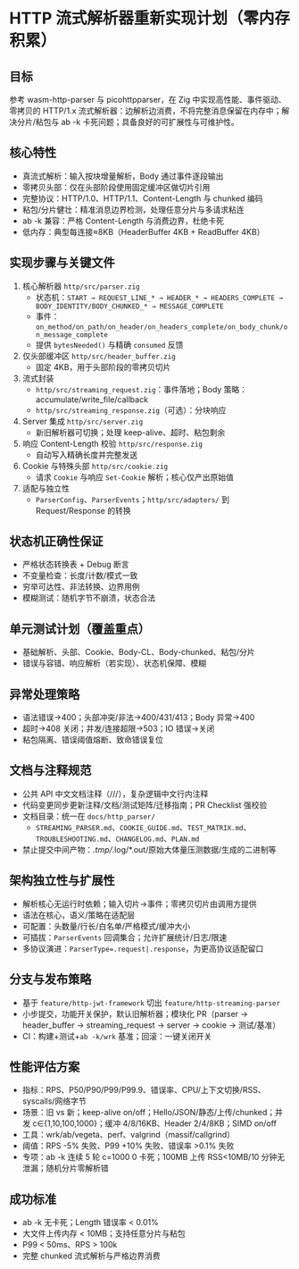 # HTTP 流式解析器重新实现计划（零内存积累）

## 目标
参考 wasm-http-parser 与 picohttpparser，在 Zig 中实现高性能、事件驱动、零拷贝的 HTTP/1.x 流式解析器：边解析边消费，不将完整消息保留在内存中；解决分片/粘包与 ab -k 卡死问题；具备良好的可扩展性与可维护性。

## 核心特性
- 真流式解析：输入按块增量解析，Body 通过事件逐段输出
- 零拷贝头部：仅在头部阶段使用固定缓冲区做切片引用
- 完整协议：HTTP/1.0、HTTP/1.1、Content-Length 与 chunked 编码
- 粘包/分片健壮：精准消息边界检测，处理任意分片与多请求粘连
- ab -k 兼容：严格 Content-Length 与消费边界，杜绝卡死
- 低内存：典型每连接≈8KB（HeaderBuffer 4KB + ReadBuffer 4KB）

## 实现步骤与关键文件
1) 核心解析器 `http/src/parser.zig`
   - 状态机：`START → REQUEST_LINE_* → HEADER_* → HEADERS_COMPLETE → BODY_IDENTITY/BODY_CHUNKED_* → MESSAGE_COMPLETE`
   - 事件：`on_method/on_path/on_header/on_headers_complete/on_body_chunk/on_message_complete`
   - 提供 `bytesNeeded()` 与精确 `consumed` 反馈
2) 仅头部缓冲区 `http/src/header_buffer.zig`
   - 固定 4KB，用于头部阶段的零拷贝切片
3) 流式封装
   - `http/src/streaming_request.zig`：事件落地；Body 策略：accumulate/write_file/callback
   - `http/src/streaming_response.zig`（可选）：分块响应
4) Server 集成 `http/src/server.zig`
   - 新旧解析器可切换；处理 keep-alive、超时、粘包剩余
5) 响应 Content-Length 校验 `http/src/response.zig`
   - 自动写入精确长度并完整发送
6) Cookie 与特殊头部 `http/src/cookie.zig`
   - 请求 `Cookie` 与响应 `Set-Cookie` 解析；核心仅产出原始值
7) 适配与独立性
   - `ParserConfig`、`ParserEvents`；`http/src/adapters/` 到 Request/Response 的转换

## 状态机正确性保证
- 严格状态转换表 + Debug 断言
- 不变量检查：长度/计数/模式一致
- 穷举可达性、非法转换、边界用例
- 模糊测试：随机字节不崩溃，状态合法

## 单元测试计划（覆盖重点）
- 基础解析、头部、Cookie、Body-CL、Body-chunked、粘包/分片
- 错误与容错、响应解析（若实现）、状态机保障、模糊

## 异常处理策略
- 语法错误→400；头部冲突/非法→400/431/413；Body 异常→400
- 超时→408 关闭；并发/连接超限→503；IO 错误→关闭
- 粘包隔离、错误阈值熔断、致命错误复位

## 文档与注释规范
- 公共 API 中文文档注释（///），复杂逻辑中文行内注释
- 代码变更同步更新注释/文档/测试矩阵/迁移指南；PR Checklist 强校验
- 文档目录：统一在 `docs/http_parser/`
  - `STREAMING_PARSER.md`、`COOKIE_GUIDE.md`、`TEST_MATRIX.md`、`TROUBLESHOOTING.md`、`CHANGELOG.md`、`PLAN.md`
- 禁止提交中间产物：*.tmp/*.log/*.out/原始大体量压测数据/生成的二进制等

## 架构独立性与扩展性
- 解析核心无运行时依赖；输入切片→事件；零拷贝切片由调用方提供
- 语法在核心，语义/策略在适配层
- 可配置：头数量/行长/白名单/严格模式/缓冲大小
- 可插拔：`ParserEvents` 回调集合；允许扩展统计/日志/限速
- 多协议演进：`ParserType=.request|.response`，为更高协议适配留口

## 分支与发布策略
- 基于 `feature/http-jwt-framework` 切出 `feature/http-streaming-parser`
- 小步提交，功能开关保护，默认旧解析器；模块化 PR（parser → header_buffer → streaming_request → server → cookie → 测试/基准）
- CI：构建+测试+`ab -k/wrk` 基准；回滚：一键关闭开关

## 性能评估方案
- 指标：RPS、P50/P90/P99/P99.9、错误率、CPU/上下文切换/RSS、syscalls/网络字节
- 场景：旧 vs 新；keep-alive on/off；Hello/JSON/静态/上传/chunked；并发 c∈{1,10,100,1000}；缓冲 4/8/16KB、Header 2/4/8KB；SIMD on/off
- 工具：wrk/ab/vegeta、perf、valgrind（massif/callgrind）
- 阈值：RPS -5% 失败、P99 +10% 失败、错误率 >0.1% 失败
- 专项：ab -k 连续 5 轮 c=1000 0 卡死；100MB 上传 RSS<10MB/10 分钟无泄漏；随机分片零解析错

## 成功标准
- ab -k 无卡死；Length 错误率 < 0.01%
- 大文件上传内存 < 10MB；支持任意分片与粘包
- P99 < 50ms、RPS > 100k
- 完整 chunked 流式解析与严格边界消费
